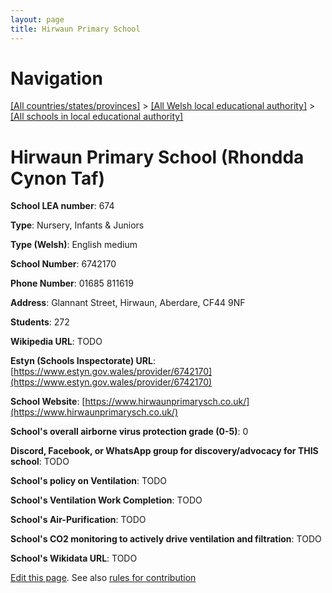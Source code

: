 ```yaml
---
layout: page
title: Hirwaun Primary School
---
```

# Navigation

[[All countries/states/provinces]](../../..) > [[All Welsh local educational authority]](../..) > [[All schools in local educational authority]](..)

# Hirwaun Primary School (Rhondda Cynon Taf)

**School LEA number**: 674

**Type**: Nursery, Infants & Juniors

**Type (Welsh)**: English medium

**School Number**: 6742170

**Phone Number**: 01685 811619

**Address**: Glannant Street, Hirwaun, Aberdare, CF44 9NF

**Students**: 272

**Wikipedia URL**: TODO

**Estyn (Schools Inspectorate) URL**: [https://www.estyn.gov.wales/provider/6742170](https://www.estyn.gov.wales/provider/6742170)

**School Website**: [https://www.hirwaunprimarysch.co.uk/](https://www.hirwaunprimarysch.co.uk/)

**School's overall airborne virus protection grade (0-5)**: 0

**Discord, Facebook, or WhatsApp group for discovery/advocacy for THIS school**: TODO

**School's policy on Ventilation**: TODO

**School's Ventilation Work Completion**: TODO

**School's Air-Purification**: TODO

**School's CO2 monitoring to actively drive ventilation and filtration**: TODO

**School's Wikidata URL**: TODO




[Edit this page](https://github.com/ventilate-schools/Wales/edit/prif/./Rhondda_Cynon_Taf/Hirwaun_Primary_School.md). See also [rules for contribution](../../../contribution-rules/)